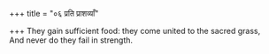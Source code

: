 +++
title = "०६ प्रति प्राशव्याँ"

+++
They gain sufficient food: they come united to the sacred grass,  
     And never do they fail in strength.